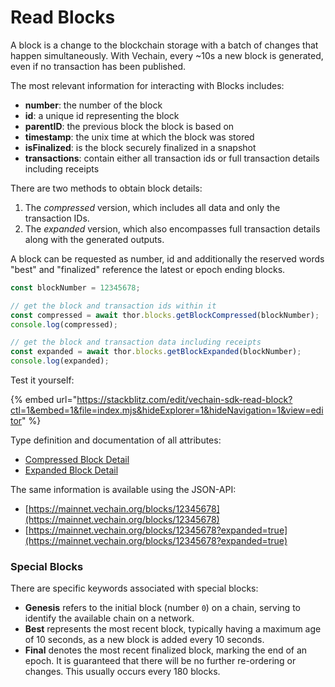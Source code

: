 # Read Blocks

A block is a change to the blockchain storage with a batch of changes that happen simultaneously. With Vechain, every \~10s a new block is generated, even if no transaction has been published.

The most relevant information for interacting with Blocks includes:

* **number**: the number of the block
* **id**: a unique id representing the block
* **parentID**: the previous block the block is based on
* **timestamp**: the unix time at which the block was stored
* **isFinalized**: is the block securely finalized in a snapshot
* **transactions**: contain either all transaction ids or full transaction details including receipts

There are two methods to obtain block details:

1. The _compressed_ version, which includes all data and only the transaction IDs.
2. The _expanded_ version, which also encompasses full transaction details along with the generated outputs.

A block can be requested as number, id and additionally the reserved words "best" and "finalized" reference the latest or epoch ending blocks.

```js
const blockNumber = 12345678;

// get the block and transaction ids within it
const compressed = await thor.blocks.getBlockCompressed(blockNumber);
console.log(compressed);

// get the block and transaction data including receipts
const expanded = await thor.blocks.getBlockExpanded(blockNumber);
console.log(expanded);
```

Test it yourself:

{% embed url="https://stackblitz.com/edit/vechain-sdk-read-block?ctl=1&embed=1&file=index.mjs&hideExplorer=1&hideNavigation=1&view=editor" %}

Type definition and documentation of all attributes:

* [Compressed Block Detail](https://tsdocs.dev/docs/@vechain/sdk-network/latest/interfaces/network.CompressedBlockDetail.html)
* [Expanded Block Detail](https://tsdocs.dev/docs/@vechain/sdk-network/test/interfaces/network.ExpandedBlockDetail.html)

The same information is available using the JSON-API:

* [https://mainnet.vechain.org/blocks/12345678](https://mainnet.vechain.org/blocks/12345678)
* [https://mainnet.vechain.org/blocks/12345678?expanded=true](https://mainnet.vechain.org/blocks/12345678?expanded=true)

### **Special Blocks**

There are specific keywords associated with special blocks:

* **Genesis** refers to the initial block (number `0`) on a chain, serving to identify the available chain on a network.
* **Best** represents the most recent block, typically having a maximum age of 10 seconds, as a new block is added every 10 seconds.
* **Final** denotes the most recent finalized block, marking the end of an epoch. It is guaranteed that there will be no further re-ordering or changes. This usually occurs every 180 blocks.
